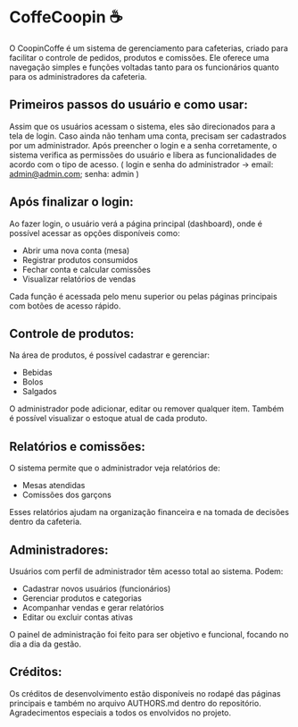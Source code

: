 # CoffeCoopin ☕

O CoopinCoffe é um sistema de gerenciamento para cafeterias, criado para facilitar o controle de pedidos, produtos e comissões. Ele oferece uma navegação simples e funções voltadas tanto para os funcionários quanto para os administradores da cafeteria.

## Primeiros passos do usuário e como usar:

Assim que os usuários acessam o sistema, eles são direcionados para a tela de login. Caso ainda não tenham uma conta, precisam ser cadastrados por um administrador. Após preencher o login e a senha corretamente, o sistema verifica as permissões do usuário e libera as funcionalidades de acordo com o tipo de acesso. ( login e senha do administrador -> email: admin@admin.com; senha: admin )

## Após finalizar o login:

Ao fazer login, o usuário verá a página principal (dashboard), onde é possível acessar as opções disponíveis como:

- Abrir uma nova conta (mesa)
- Registrar produtos consumidos
- Fechar conta e calcular comissões
- Visualizar relatórios de vendas

Cada função é acessada pelo menu superior ou pelas páginas principais com botões de acesso rápido.

## Controle de produtos:

Na área de produtos, é possível cadastrar e gerenciar:

- Bebidas
- Bolos
- Salgados

O administrador pode adicionar, editar ou remover qualquer item. Também é possível visualizar o estoque atual de cada produto.

## Relatórios e comissões:

O sistema permite que o administrador veja relatórios de:

- Mesas atendidas
- Comissões dos garçons

Esses relatórios ajudam na organização financeira e na tomada de decisões dentro da cafeteria.

## Administradores:

Usuários com perfil de administrador têm acesso total ao sistema. Podem:

- Cadastrar novos usuários (funcionários)
- Gerenciar produtos e categorias
- Acompanhar vendas e gerar relatórios
- Editar ou excluir contas ativas

O painel de administração foi feito para ser objetivo e funcional, focando no dia a dia da gestão.

## Créditos:

Os créditos de desenvolvimento estão disponíveis no rodapé das páginas principais e também no arquivo AUTHORS.md dentro do repositório. Agradecimentos especiais a todos os envolvidos no projeto.
